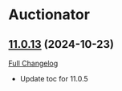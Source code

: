 # Auctionator

## [11.0.13](https://github.com/Auctionator/Auctionator/tree/11.0.13) (2024-10-23)
[Full Changelog](https://github.com/Auctionator/Auctionator/compare/11.0.12...11.0.13) 

- Update toc for 11.0.5  
